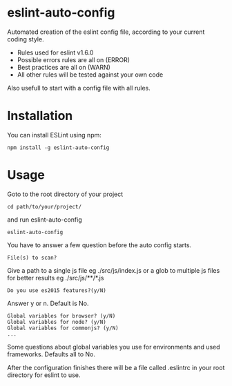 # eslint-auto-config

Automated creation of the eslint config file, according to your current coding style.

* Rules used for eslint v1.6.0
* Possible errors rules are all on (ERROR)
* Best practices are all on (WARN)
* All other rules will be tested against your own code

Also usefull to start with a config file with all rules.

# Installation

You can install ESLint using npm:
```
npm install -g eslint-auto-config
```
# Usage

Goto to the root directory of your project 
```
cd path/to/your/project/
```
and run eslint-auto-config
```
eslint-auto-config
```
You have to answer a few question before the auto config starts.

```
File(s) to scan?
```
Give a path to a single js file eg ./src/js/index.js
or a glob to multiple js files for better results eg ./src/js/**/*.js
```
Do you use es2015 features?(y/N)
```
Answer y or n. Default is No.
```
Global variables for browser? (y/N)
Global variables for node? (y/N)
Global variables for commonjs? (y/N)
...
```
Some questions about global variables you use for environments and used frameworks. Defaults all to No.

After the configuration finishes there will be a file called .eslintrc in your root directory for eslint to use.